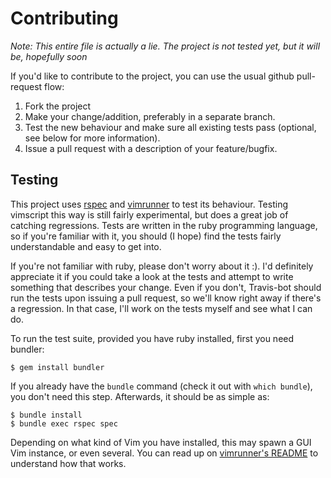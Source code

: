 # Contributing

*Note: This entire file is actually a lie. The project is not tested yet, but it will be, hopefully soon*

If you'd like to contribute to the project, you can use the usual github pull-request flow:

1. Fork the project
2. Make your change/addition, preferably in a separate branch.
3. Test the new behaviour and make sure all existing tests pass (optional, see below for more information).
4. Issue a pull request with a description of your feature/bugfix.

## Testing

This project uses [rspec](http://rspec.info/) and [vimrunner](https://github.com/AndrewRadev/vimrunner) to test its behaviour. Testing vimscript this way is still fairly experimental, but does a great job of catching regressions. Tests are written in the ruby programming language, so if you're familiar with it, you should (I hope) find the tests fairly understandable and easy to get into.

If you're not familiar with ruby, please don't worry about it :). I'd definitely appreciate it if you could take a look at the tests and attempt to write something that describes your change. Even if you don't, Travis-bot should run the tests upon issuing a pull request, so we'll know right away if there's a regression. In that case, I'll work on the tests myself and see what I can do.

To run the test suite, provided you have ruby installed, first you need bundler:

```
$ gem install bundler
```

If you already have the `bundle` command (check it out with `which bundle`), you don't need this step. Afterwards, it should be as simple as:

```
$ bundle install
$ bundle exec rspec spec
```

Depending on what kind of Vim you have installed, this may spawn a GUI Vim instance, or even several. You can read up on [vimrunner's README](https://github.com/AndrewRadev/vimrunner/blob/master/README.md) to understand how that works.
